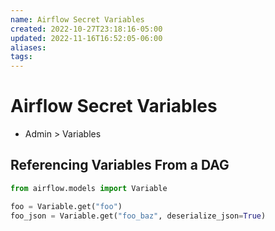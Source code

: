 ```yaml
---
name: Airflow Secret Variables
created: 2022-10-27T23:18:16-05:00
updated: 2022-11-16T16:52:05-06:00
aliases: 
tags: 
---
```

# Airflow Secret Variables

- Admin > Variables

## Referencing Variables From a DAG

```python
from airflow.models import Variable

foo = Variable.get("foo")
foo_json = Variable.get("foo_baz", deserialize_json=True)
```
